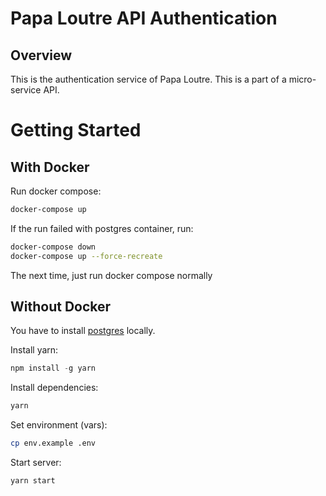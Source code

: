 # Papa Loutre API Authentication
## Overview

This is the authentication service of Papa Loutre. This is a part of a micro-service API.


# Getting Started
## With Docker

Run docker compose:
```sh
docker-compose up
```

If the run failed with postgres container, run:

```sh
docker-compose down
docker-compose up --force-recreate
```

The next time, just run docker compose normally

## Without Docker

You have to install [postgres](https://www.postgresql.org) locally.

Install yarn:

```js
npm install -g yarn
```

Install dependencies:

```sh
yarn
```

Set environment (vars):

```sh
cp env.example .env
```

Start server:

```sh
yarn start
```